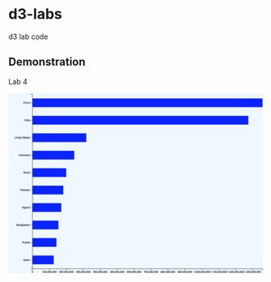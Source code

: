 # d3-labs
d3 lab code 

## Demonstration

<centre>Lab 4</centre>

![Lab 4](https://github.com/OopsRyan/d3-labs/blob/master/themes/lab4_demo.jpg?raw=true)
